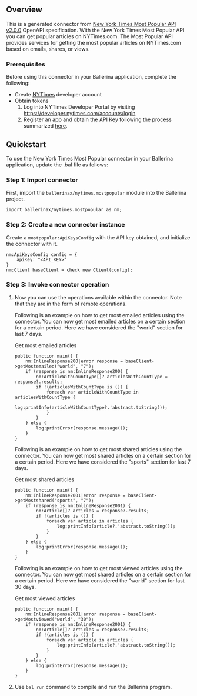 ## Overview
This is a generated connector from [New York Times Most Popular API v2.0.0](https://developer.nytimes.com/docs/most-popular-product/1/overview) OpenAPI specification. 
With the New York Times Most Popular API you can get popular articles on NYTimes.com. 
The Most Popular API provides services for getting the most popular articles on NYTimes.com based on emails, shares, or views.

### Prerequisites

Before using this connector in your Ballerina application, complete the following:

* Create [NYTimes](https://developer.nytimes.com/accounts/login) developer account
* Obtain tokens
    1. Log into NYTimes Developer Portal by visiting https://developer.nytimes.com/accounts/login
    2. Register an app and obtain the API Key following the process summarized [here](https://developer.nytimes.com/get-started).
 
## Quickstart

To use the New York Times Most Popular connector in your Ballerina application, update the .bal file as follows:

### Step 1: Import connector
First, import the `ballerinax/nytimes.mostpopular` module into the Ballerina project.
```ballerina
import ballerinax/nytimes.mostpopular as nm;
```

### Step 2: Create a new connector instance
Create a `mostpopular:ApiKeysConfig` with the API key obtained, and initialize the connector with it. 
```ballerina
nm:ApiKeysConfig config = {
    apiKey: "<API_KEY>"
}
nm:Client baseClient = check new Client(config);
```

### Step 3: Invoke connector operation
1. Now you can use the operations available within the connector. Note that they are in the form of remote operations.

    Following is an example on how to get most emailed articles using the connector. You can now get most emailed articles on a certain section for a certain period. Here we have considered the "world" section for last 7 days.

    Get most emailed articles

    ```ballerina
    public function main() {
        nm:InlineResponse200|error response = baseClient->getMostemailed("world", "7");
        if (response is nm:InlineResponse200) {
            nm:ArticleWithCountType[]? articlesWithCountType = response?.results;
            if !(articlesWithCountType is ()) {
                foreach var articleWithCountType in articlesWithCountType {
                    log:printInfo(articleWithCountType?.'abstract.toString());
                }
            }
        } else {
            log:printError(response.message());
        }
    }
    ``` 

    Following is an example on how to get most shared articles using the connector. You can now get most shared articles on a certain section for a certain period. Here we have considered the "sports" section for last 7 days.

    Get most shared articles

    ```ballerina
    public function main() {
        nm:InlineResponse2001|error response = baseClient->getMostshared("sports", "7");
        if (response is nm:InlineResponse2001) {
            nm:Article[]? articles = response?.results;
            if !(articles is ()) {
                foreach var article in articles {
                    log:printInfo(article?.'abstract.toString());
                }
            }
        } else {
            log:printError(response.message());
        }
    }
    ``` 

    Following is an example on how to get most viewed articles using the connector. You can now get most shared articles on a certain section for a certain period. Here we have considered the "world" section for last 30 days.

    Get most viewed articles

    ```ballerina
    public function main() {
        nm:InlineResponse2001|error response = baseClient->getMostviewed("world", "30");
        if (response is nm:InlineResponse2001) {
            nm:Article[]? articles = response?.results;
            if !(articles is ()) {
                foreach var article in articles {
                    log:printInfo(article?.'abstract.toString());
                }
            }
        } else {
            log:printError(response.message());
        }
    }
    ``` 

2. Use `bal run` command to compile and run the Ballerina program. 
